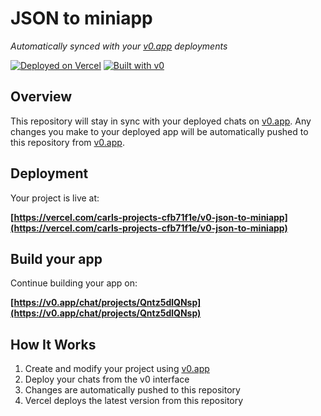 # JSON to miniapp

*Automatically synced with your [v0.app](https://v0.app) deployments*

[![Deployed on Vercel](https://img.shields.io/badge/Deployed%20on-Vercel-black?style=for-the-badge&logo=vercel)](https://vercel.com/carls-projects-cfb71f1e/v0-json-to-miniapp)
[![Built with v0](https://img.shields.io/badge/Built%20with-v0.app-black?style=for-the-badge)](https://v0.app/chat/projects/Qntz5dlQNsp)

## Overview

This repository will stay in sync with your deployed chats on [v0.app](https://v0.app).
Any changes you make to your deployed app will be automatically pushed to this repository from [v0.app](https://v0.app).

## Deployment

Your project is live at:

**[https://vercel.com/carls-projects-cfb71f1e/v0-json-to-miniapp](https://vercel.com/carls-projects-cfb71f1e/v0-json-to-miniapp)**

## Build your app

Continue building your app on:

**[https://v0.app/chat/projects/Qntz5dlQNsp](https://v0.app/chat/projects/Qntz5dlQNsp)**

## How It Works

1. Create and modify your project using [v0.app](https://v0.app)
2. Deploy your chats from the v0 interface
3. Changes are automatically pushed to this repository
4. Vercel deploys the latest version from this repository